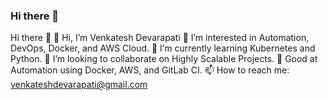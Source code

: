 ### Hi there 👋

Hi there 👋
👋 Hi, I’m Venkatesh Devarapati
👀 I’m interested in Automation, DevOps, Docker, and AWS Cloud.
🌱 I’m currently learning Kubernetes and Python.
👯 I’m looking to collaborate on Highly Scalable Projects.
💬 Good at Automation using Docker, AWS, and GitLab CI.
📫 How to reach me: venkateshdevarapati@gmail.com

